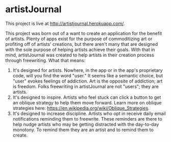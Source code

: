 # artistJournal

This project is live at http://artistjournal.herokuapp.com/.

This project was born out of a want to create an application for the benefit of artists. 
Plenty of apps exist for the purpose of commoditizing art or profiting off of artists' creations, but there aren't many that are designed with the sole purpose of helping artists achieve their goals.
With that in mind, artistJournal was created to help artists in their creation process through freewriting. What that means:
1) It's designed for artists. Nowhere, in the app or in the app's proprietary code, will you find the word "user." It seems like a semantic choice, but "user" evokes feelings of addiction. Art is the opposite of addiction; art is freedom. Folks freewriting in artistJournal are not "users"; they are artists.
2) It's designed to inspire. Artists who feel stuck can click a button to get an oblique strategy to help them move forward. Learn more on oblique strategies here: https://en.wikipedia.org/wiki/Oblique_Strategies.
3) It's designed to increase discipline. Artists who opt in receive daily email notifications reminding them to freewrite. These reminders are there to help nudge artists who may be getting distracted with the day-to-day monotony. To remind them they are an artist and to remind them to create.

